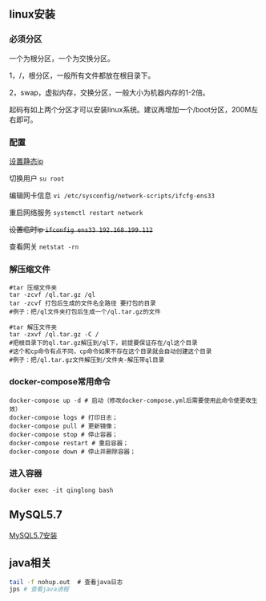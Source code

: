 ## linux安装
### 必须分区
一个为根分区，一个为交换分区。

1，/，根分区，一般所有文件都放在根目录下。

2，swap，虚拟内存，交换分区，一般大小为机器内存的1-2倍。

起码有如上两个分区才可以安装linux系统。建议再增加一个/boot分区，200M左右即可。

### 配置

[设置静态ip](https://blog.csdn.net/zhaoyoulin2016/article/details/80441353)

切换用户 `su root`

编辑网卡信息 `vi /etc/sysconfig/network-scripts/ifcfg-ens33`

重启网络服务 `systemctl restart network`

~~设置临时ip `ifconfig ens33 192.168.199.112`~~

查看网关   `netstat -rn`



### 解压缩文件

```shell
#tar 压缩文件夹
tar -zcvf /ql.tar.gz /ql
tar -zcvf 打包后生成的文件名全路径 要打包的目录 
#例子：把/ql文件夹打包后生成一个/ql.tar.gz的文件

#tar 解压文件夹
tar -zxvf /ql.tar.gz -C /
#把根目录下的ql.tar.gz解压到/ql下，前提要保证存在/ql这个目录 
#这个和cp命令有点不同，cp命令如果不存在这个目录就会自动创建这个目录
#例子：把/ql.tar.gz文件解压到/文件夹-解压带ql目录
```

### docker-compose常用命令
```shell
docker-compose up -d # 启动（修改docker-compose.yml后需要使用此命令使更改生效）
docker-compose logs # 打印日志；
docker-compose pull # 更新镜像；
docker-compose stop # 停止容器；
docker-compose restart # 重启容器；
docker-compose down # 停止并删除容器；
```

### 进入容器
```shell
docker exec -it qinglong bash
```

## MySQL5.7
[MySQL5.7安装](https://blog.csdn.net/WYA1993/article/details//88890883)

## java相关
```sh
tail -f nohup.out  # 查看java日志
jps # 查看java进程
```





  









